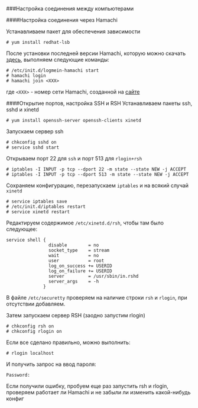 ###Настройка соединения между компьютерами

####Настройка соединения через Hamachi

Устанавливаем пакет для обеспечения зависимости
```
# yum install redhat-lsb
```

После установки последней версии Hamachi, которую можно скачать [здесь](https://secure.logmein.com/labs/logmein-hamachi-2.1.0.139-1.x86_64.rpm), выполняем следующие команды:
```
# /etc/init.d/logmein-hamachi start
# hamachi login
# hamachi join <XXX>
```
где `<XXX>` - номер сети Hamachi, созданной на [сайте](https://secure.logmein.com/central/Central.aspx)

####Открытие портов, настройка SSH и RSH
Устанавливаем пакеты ssh, sshd и xinetd
```
# yum install openssh-server openssh-clients xinetd
```
Запускаем сервер ssh
```
# chkconfig sshd on
# service sshd start
```
Открываем порт 22 для `ssh` и порт 513 для `rlogin+rsh`
```
# iptables -I INPUT -p tcp --dport 22 -m state --state NEW -j ACCEPT
# iptables -I INPUT -p tcp --dport 513 -m state --state NEW -j ACCEPT
```
Сохраняем конфигурацию, перезапускаем `iptables` и на всякий случай `xinetd`
```
# service iptables save
# /etc/init.d/iptables restart
# service xinetd restart
```
Редактируем содержимое `/etc/xinetd.d/rsh`, чтобы там было следующее:
```
service shell {
                disable        = no
                socket_type    = stream 
                wait           = no 
                user           = root
                log_on_success += USERID
                log_on_failure += USERID
                server         = /usr/sbin/in.rshd 
                server_args    = -h
              }
```
В файле `/etc/securetty` проверяем на наличие строки `rsh` и `rlogin`, при отсутствии добавляем.

Затем запускаем сервер RSH (заодно запустим rlogin)
```
# chkconfig rsh on
# chkconfig rlogin on
```
Если все сделано правильно, можно выполнить:
```
# rlogin localhost
```
И получить запрос на ввод пароля:
```
Password:
```
Если получили ошибку, пробуем еще раз запустить rsh и rlogin, проверяем работает ли Hamachi и не забыли ли изменить какой-нибудь конфиг
